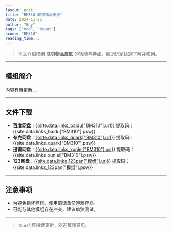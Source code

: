 ```yaml
---
layout: post
title: "BM310 联机物品皮肤"
date: 2024-11-22
author: "Bny"
tags: ["mod", "beaut"]
scode: "BM310"
reading_time: 5
---
```


> 本文介绍模组 **联机物品皮肤** 的功能与特点，帮助玩家快速了解并使用。

---

## 模组简介

内容有待更新...

---

## 文件下载
- **百度网盘**：[{{site.data.links_baidu["BM310"].url}}]({{site.data.links_baidu["BM310"].url}}) 提取码：{{site.data.links_baidu["BM310"].psw}}
- **夸克网盘**：[{{site.data.links_quark["BM310"].url}}]({{site.data.links_quark["BM310"].url}}) 提取码：{{site.data.links_quark["BM310"].psw}}
- **迅雷网盘**：[{{site.data.links_xunlei["BM310"].url}}]({{site.data.links_xunlei["BM310"].url}}) 提取码：{{site.data.links_xunlei["BM310"].psw}}
- **123网盘**：[{{site.data.links_123pan["模组"].url}}]({{site.data.links_123pan["模组"].url}}) 提取码：{{site.data.links_123pan["模组"].psw}}

---

## 注意事项
- 为避免损坏存档，使用前请备份游戏存档。
- 可能与其他模组存在冲突，建议单独测试。

---

> 本文内容持续更新，欢迎反馈意见。

